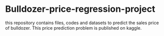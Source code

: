 # Bulldozer-price-regression-project
this repository contains files, codes and datasets to predict the sales price of bulldozer. This price prediction problem is published on kaggle.

